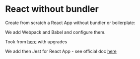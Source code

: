 # React without bundler

Create from scratch a React App without bundler or boilerplate:

We add Webpack and Babel and configure them.

Took from [here](https://blog.bitsrc.io/create-react-app-without-create-react-app-b0a5806a92) with upgrades

We add then Jest for React App - see official doc [here](https://jestjs.io/docs/tutorial-react#setup-without-create-react-app)